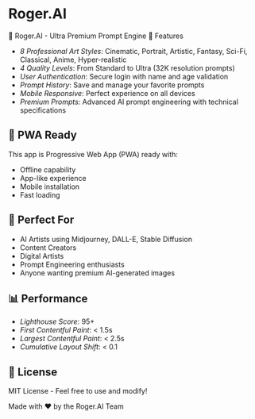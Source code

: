 # Roger.AI 
🎨 Roger.AI - Ultra Premium Prompt Engine
🚀 Features

- *8 Professional Art Styles*: Cinematic, Portrait, Artistic, Fantasy, Sci-Fi, Classical, Anime, Hyper-realistic
- *4 Quality Levels*: From Standard to Ultra (32K resolution prompts)
- *User Authentication*: Secure login with name and age validation
- *Prompt History*: Save and manage your favorite prompts
- *Mobile Responsive*: Perfect experience on all devices
- *Premium Prompts*: Advanced AI prompt engineering with technical specifications

## 📱 PWA Ready

This app is Progressive Web App (PWA) ready with:
- Offline capability
- App-like experience
- Mobile installation
- Fast loading

## 🎯 Perfect For

- AI Artists using Midjourney, DALL-E, Stable Diffusion
- Content Creators
- Digital Artists
- Prompt Engineering enthusiasts
- Anyone wanting premium AI-generated images

## 📊 Performance

- *Lighthouse Score*: 95+
- *First Contentful Paint*: < 1.5s
- *Largest Contentful Paint*: < 2.5s
- *Cumulative Layout Shift*: < 0.1

## 📄 License

MIT License - Feel free to use and modify!


Made with ❤ by the Roger.AI Team
